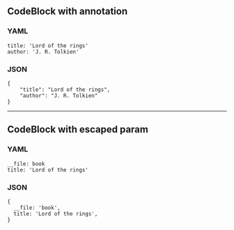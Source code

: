 ## CodeBlock with annotation

### YAML

```use book
title: 'Lord of the rings'
author: 'J. R. Tolkien'
```

### JSON

```use book
{
	"title": "Lord of the rings",
	"author": "J. R. Tolkien"
}
```

---

## CodeBlock with escaped param

### YAML

```use
__file: book
title: 'Lord of the rings'
```

### JSON

```use
{
  __file: 'book',
  title: 'Lord of the rings',
}
```
